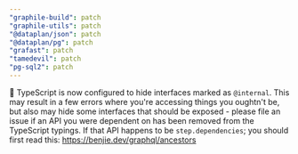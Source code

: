 ```yaml
---
"graphile-build": patch
"graphile-utils": patch
"@dataplan/json": patch
"@dataplan/pg": patch
"grafast": patch
"tamedevil": patch
"pg-sql2": patch
---
```


🚨 TypeScript is now configured to hide interfaces marked as `@internal`. This
may result in a few errors where you're accessing things you oughtn't be, but
also may hide some interfaces that should be exposed - please file an issue if
an API you were dependent on has been removed from the TypeScript typings. If
that API happens to be `step.dependencies`; you should first read this:
https://benjie.dev/graphql/ancestors
